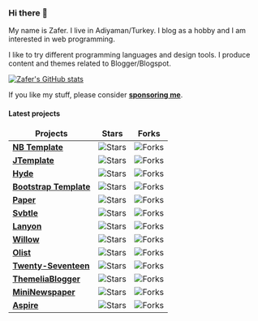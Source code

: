 ### Hi there 👋

My name is Zafer.
I live in Adiyaman/Turkey. I blog as a hobby and I am interested in web programming.

I like to try different programming languages and design tools. I produce content and themes related to Blogger/Blogspot.

[![Zafer's GitHub stats](https://github-readme-stats.vercel.app/api?username=zaferzent)](https://github.com/anuraghazra/github-readme-stats)


If you like my stuff, please consider [**sponsoring me**](https://github.com/sponsors/zaferzent).

<h4>Latest projects</h4>
<table>
  <thead align="center">
    <tr border: none;>
      <td><b>Projects</b></td>
      <td><b>Stars</b></td>
      <td><b>Forks</b></td>
    </tr>
  </thead>
  <tbody>
  <tr>
      <td><a href="https://github.com/zaferzent/Blogger-NB-Template"><b>NB Template</b></a></td>
      <td><img alt="Stars" src="https://img.shields.io/github/stars/zaferzent/Blogger-NB-Template?style=flat-square&labelColor=343b41"/></td>
      <td><img alt="Forks" src="https://img.shields.io/github/forks/zaferzent/Blogger-NB-Template?style=flat-square&labelColor=343b41"/></td>
    </tr>
    <tr>
   <td><a href="https://github.com/zaferzent/JTemplate"><b>JTemplate</b></a></td>
      <td><img alt="Stars" src="https://img.shields.io/github/stars/zaferzent/JTemplate?style=flat-square&labelColor=343b41"/></td>
      <td><img alt="Forks" src="https://img.shields.io/github/forks/zaferzent/JTemplate?style=flat-square&labelColor=343b41"/></td>
    </tr>
<tr>
  <td><a href="https://github.com/zaferzent/Hyde-Blogger-Template"><b>Hyde</b></a></td>
      <td><img alt="Stars" src="https://img.shields.io/github/stars/zaferzent/Hyde-Blogger-Template?style=flat-square&labelColor=343b41"/></td>
      <td><img alt="Forks" src="https://img.shields.io/github/forks/zaferzent/Hyde-Blogger-Template?style=flat-square&labelColor=343b41"/></td>
    </tr>

<tr>
    <td><a href="https://github.com/zaferzent/Blogger-Bootstrap-Template"><b>Bootstrap Template</b></a></td>
      <td><img alt="Stars" src="https://img.shields.io/github/stars/zaferzent/Blogger-Bootstrap-Template?style=flat-square&labelColor=343b41"/></td>
      <td><img alt="Forks" src="https://img.shields.io/github/forks/zaferzent/Blogger-Bootstrap-Template?style=flat-square&labelColor=343b41"/></td>
    </tr>

<tr>
    <td><a href="https://github.com/zaferzent/Blogger-Paper-Template"><b>Paper</b></a></td>
      <td><img alt="Stars" src="https://img.shields.io/github/stars/zaferzent/Blogger-Paper-Template?style=flat-square&labelColor=343b41"/></td>
      <td><img alt="Forks" src="https://img.shields.io/github/forks/zaferzent/Blogger-Paper-Template?style=flat-square&labelColor=343b41"/></td>
    </tr>

<tr>
    <td><a href="https://github.com/zaferzent/Svbtle-Blogger"><b>Svbtle</b></a></td>
      <td><img alt="Stars" src="https://img.shields.io/github/stars/zaferzent/Svbtle-Blogger?style=flat-square&labelColor=343b41"/></td>
      <td><img alt="Forks" src="https://img.shields.io/github/forks/zaferzent/Svbtle-Blogger?style=flat-square&labelColor=343b41"/></td>
    </tr>

<tr>
    <td><a href="https://github.com/zaferzent/Lanyon-Blogger-Template"><b>Lanyon</b></a></td>
      <td><img alt="Stars" src="https://img.shields.io/github/stars/zaferzent/Lanyon-Blogger-Template?style=flat-square&labelColor=343b41"/></td>
      <td><img alt="Forks" src="https://img.shields.io/github/forks/zaferzent/Lanyon-Blogger-Template?style=flat-square&labelColor=343b41"/></td>
    </tr>

<tr>
    <td><a href="https://github.com/zaferzent/Willow"><b>Willow</b></a></td>
      <td><img alt="Stars" src="https://img.shields.io/github/stars/zaferzent/Willow?style=flat-square&labelColor=343b41"/></td>
      <td><img alt="Forks" src="https://img.shields.io/github/forks/zaferzent/Willow?style=flat-square&labelColor=343b41"/></td>
    </tr>

<tr>
    <td><a href="https://github.com/zaferzent/Olist"><b>Olist</b></a></td>
      <td><img alt="Stars" src="https://img.shields.io/github/stars/zaferzent/Olist?style=flat-square&labelColor=343b41"/></td>
      <td><img alt="Forks" src="https://img.shields.io/github/forks/zaferzent/Olist?style=flat-square&labelColor=343b41"/></td>
    </tr>

<tr>
    <td><a href="https://github.com/zaferzent/Twenty-Seventeen"><b>Twenty-Seventeen</b></a></td>
      <td><img alt="Stars" src="https://img.shields.io/github/stars/zaferzent/Twenty-Seventeen?style=flat-square&labelColor=343b41"/></td>
      <td><img alt="Forks" src="https://img.shields.io/github/forks/zaferzent/Twenty-Seventeen?style=flat-square&labelColor=343b41"/></td>
    </tr>

<tr>
    <td><a href="https://github.com/zaferzent/ThemeliaBlogger"><b>ThemeliaBlogger</b></a></td>
      <td><img alt="Stars" src="https://img.shields.io/github/stars/zaferzent/ThemeliaBlogger?style=flat-square&labelColor=343b41"/></td>
      <td><img alt="Forks" src="https://img.shields.io/github/forks/zaferzent/ThemeliaBlogger?style=flat-square&labelColor=343b41"/></td>
    </tr>

<tr>
    <td><a href="https://github.com/zaferzent/MiniNewspaper"><b>MiniNewspaper</b></a></td>
      <td><img alt="Stars" src="https://img.shields.io/github/stars/zaferzent/MiniNewspaper?style=flat-square&labelColor=343b41"/></td>
      <td><img alt="Forks" src="https://img.shields.io/github/forks/zaferzent/MiniNewspaper?style=flat-square&labelColor=343b41"/></td>
    </tr>

<tr>
    <td><a href="https://github.com/zaferzent/Aspire"><b>Aspire</b></a></td>
      <td><img alt="Stars" src="https://img.shields.io/github/stars/zaferzent/Aspire?style=flat-square&labelColor=343b41"/></td>
      <td><img alt="Forks" src="https://img.shields.io/github/forks/zaferzent/Aspire?style=flat-square&labelColor=343b41"/></td>
    </tr>

    
  </tbody>
</table>
